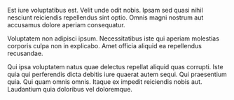 Est iure voluptatibus est. Velit unde odit nobis. Ipsam sed quasi nihil nesciunt reiciendis repellendus sint optio. Omnis magni nostrum aut accusamus dolore aperiam consequatur.
 Voluptatem non adipisci ipsum. Necessitatibus iste qui aperiam molestias corporis culpa non in explicabo. Amet officia aliquid ea repellendus recusandae.
 Qui ipsa voluptatem natus quae delectus repellat aliquid quas corrupti. Iste quia qui perferendis dicta debitis iure quaerat autem sequi. Qui praesentium quia. Qui quam omnis omnis. Itaque ex impedit reiciendis nobis aut. Laudantium quia doloribus vel doloremque.